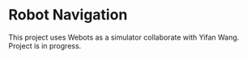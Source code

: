 # Robot Navigation 

This project uses Webots as a simulator collaborate with Yifan Wang. Project is in progress.